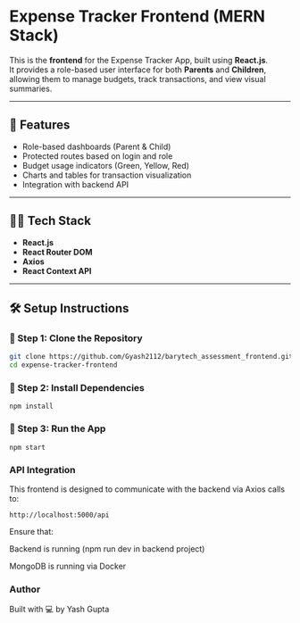 # Expense Tracker Frontend (MERN Stack)

This is the **frontend** for the Expense Tracker App, built using **React.js**.  
It provides a role-based user interface for both **Parents** and **Children**, allowing them to manage budgets, track transactions, and view visual summaries.

---

## 🚀 Features

- Role-based dashboards (Parent & Child)
- Protected routes based on login and role
- Budget usage indicators (Green, Yellow, Red)
- Charts and tables for transaction visualization
- Integration with backend API

---

## 🧑‍💻 Tech Stack

- **React.js**
- **React Router DOM**
- **Axios**
- **React Context API**

---

## 🛠️ Setup Instructions

### 📁 Step 1: Clone the Repository

```bash
git clone https://github.com/Gyash2112/barytech_assessment_frontend.git
cd expense-tracker-frontend
```

### 📁 Step 2: Install Dependencies

```
npm install
```

### 📁 Step 3: Run the App

```
npm start
```

### API Integration

This frontend is designed to communicate with the backend via Axios calls to:

```
http://localhost:5000/api
```

Ensure that:

Backend is running (npm run dev in backend project)

MongoDB is running via Docker

### Author

Built with 💻 by Yash Gupta
